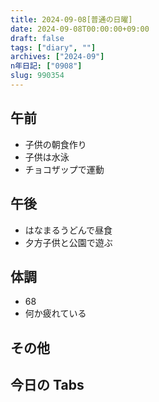 ```yaml
---
title: 2024-09-08[普通の日曜]
date: 2024-09-08T00:00:00+09:00
draft: false
tags: ["diary", ""]
archives: ["2024-09"]
n年日記: ["0908"]
slug: 990354
---
```


## 午前

- 子供の朝食作り
- 子供は水泳
- チョコザップで運動

## 午後

- はなまるうどんで昼食
- 夕方子供と公園で遊ぶ

## 体調

- 68
- 何か疲れている

## その他

## 今日の Tabs
